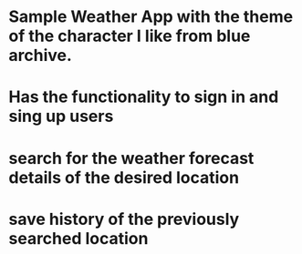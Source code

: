 # Sample Weather App with the theme of the character I like from blue archive.
# Has the functionality to sign in and sing up users
# search for the weather forecast details of the desired location
# save history of the previously searched location
